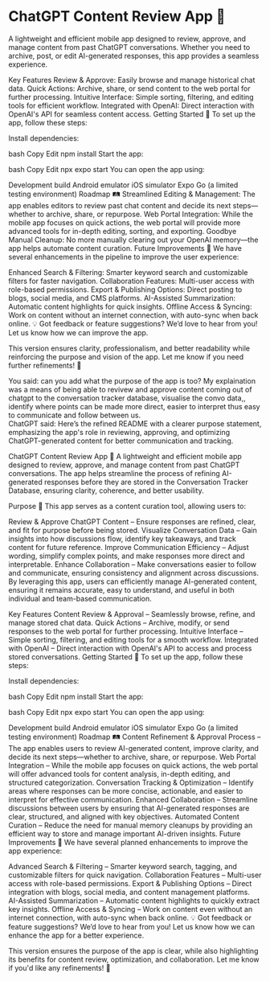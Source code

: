 # ChatGPT Content Review App 📱
A lightweight and efficient mobile app designed to review, approve, and manage content from past ChatGPT conversations. Whether you need to archive, post, or edit AI-generated responses, this app provides a seamless experience.

Key Features
Review & Approve: Easily browse and manage historical chat data.
Quick Actions: Archive, share, or send content to the web portal for further processing.
Intuitive Interface: Simple sorting, filtering, and editing tools for efficient workflow.
Integrated with OpenAI: Direct interaction with OpenAI's API for seamless content access.
Getting Started 🚀
To set up the app, follow these steps:

Install dependencies:

bash
Copy
Edit
npm install
Start the app:

bash
Copy
Edit
npx expo start
You can open the app using:

Development build
Android emulator
iOS simulator
Expo Go (a limited testing environment)
Roadmap 🛤️
Streamlined Editing & Management: The app enables editors to review past chat content and decide its next steps—whether to archive, share, or repurpose.
Web Portal Integration: While the mobile app focuses on quick actions, the web portal will provide more advanced tools for in-depth editing, sorting, and exporting.
Goodbye Manual Cleanup: No more manually clearing out your OpenAI memory—the app helps automate content curation.
Future Improvements 🔮
We have several enhancements in the pipeline to improve the user experience:

Enhanced Search & Filtering: Smarter keyword search and customizable filters for faster navigation.
Collaboration Features: Multi-user access with role-based permissions.
Export & Publishing Options: Direct posting to blogs, social media, and CMS platforms.
AI-Assisted Summarization: Automatic content highlights for quick insights.
Offline Access & Syncing: Work on content without an internet connection, with auto-sync when back online.
💡 Got feedback or feature suggestions?
We’d love to hear from you! Let us know how we can improve the app.

This version ensures clarity, professionalism, and better readability while reinforcing the purpose and vision of the app. Let me know if you need further refinements! 🚀


You said:
can you add what the purpose of the app is too?  My explaination was a means of being able to revivew and approve content coming out of chatgpt to the conversation tracker database, visualise the convo data,, identify where points can be made more direct, easier to interpret thus easy to communicate and follow between us.  
ChatGPT said:
Here’s the refined README with a clearer purpose statement, emphasizing the app's role in reviewing, approving, and optimizing ChatGPT-generated content for better communication and tracking.

ChatGPT Content Review App 📱
A lightweight and efficient mobile app designed to review, approve, and manage content from past ChatGPT conversations. The app helps streamline the process of refining AI-generated responses before they are stored in the Conversation Tracker Database, ensuring clarity, coherence, and better usability.

Purpose 🎯
This app serves as a content curation tool, allowing users to:

Review & Approve ChatGPT Content – Ensure responses are refined, clear, and fit for purpose before being stored.
Visualize Conversation Data – Gain insights into how discussions flow, identify key takeaways, and track content for future reference.
Improve Communication Efficiency – Adjust wording, simplify complex points, and make responses more direct and interpretable.
Enhance Collaboration – Make conversations easier to follow and communicate, ensuring consistency and alignment across discussions.
By leveraging this app, users can efficiently manage AI-generated content, ensuring it remains accurate, easy to understand, and useful in both individual and team-based communication.

Key Features
Content Review & Approval – Seamlessly browse, refine, and manage stored chat data.
Quick Actions – Archive, modify, or send responses to the web portal for further processing.
Intuitive Interface – Simple sorting, filtering, and editing tools for a smooth workflow.
Integrated with OpenAI – Direct interaction with OpenAI's API to access and process stored conversations.
Getting Started 🚀
To set up the app, follow these steps:

Install dependencies:

bash
Copy
Edit
npm install
Start the app:

bash
Copy
Edit
npx expo start
You can open the app using:

Development build
Android emulator
iOS simulator
Expo Go (a limited testing environment)
Roadmap 🛤️
Content Refinement & Approval Process – The app enables users to review AI-generated content, improve clarity, and decide its next steps—whether to archive, share, or repurpose.
Web Portal Integration – While the mobile app focuses on quick actions, the web portal will offer advanced tools for content analysis, in-depth editing, and structured categorization.
Conversation Tracking & Optimization – Identify areas where responses can be more concise, actionable, and easier to interpret for effective communication.
Enhanced Collaboration – Streamline discussions between users by ensuring that AI-generated responses are clear, structured, and aligned with key objectives.
Automated Content Curation – Reduce the need for manual memory cleanups by providing an efficient way to store and manage important AI-driven insights.
Future Improvements 🔮
We have several planned enhancements to improve the app experience:

Advanced Search & Filtering – Smarter keyword search, tagging, and customizable filters for quick navigation.
Collaboration Features – Multi-user access with role-based permissions.
Export & Publishing Options – Direct integration with blogs, social media, and content management platforms.
AI-Assisted Summarization – Automatic content highlights to quickly extract key insights.
Offline Access & Syncing – Work on content even without an internet connection, with auto-sync when back online.
💡 Got feedback or feature suggestions?
We’d love to hear from you! Let us know how we can enhance the app for a better experience.

This version ensures the purpose of the app is clear, while also highlighting its benefits for content review, optimization, and collaboration. Let me know if you'd like any refinements! 🚀







